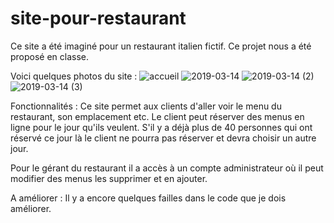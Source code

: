 # site-pour-restaurant

Ce site a été imaginé pour un restaurant italien fictif. Ce projet nous a été proposé en classe.

Voici quelques photos du site : 
![accueil](https://user-images.githubusercontent.com/43983858/54766761-29677a80-4bfc-11e9-83a4-5e7835defb78.png)
![2019-03-14](https://user-images.githubusercontent.com/43983858/54766624-e4dbdf00-4bfb-11e9-99a1-538cea2585cc.png)
![2019-03-14 (2)](https://user-images.githubusercontent.com/43983858/54766485-9fb7ad00-4bfb-11e9-954d-b60d99dba7a7.png)
![2019-03-14 (3)](https://user-images.githubusercontent.com/43983858/54766486-9fb7ad00-4bfb-11e9-8b3a-0e32e3dbbbec.png)

Fonctionnalités : 
Ce site permet aux clients d'aller voir le menu du restaurant, son emplacement etc. Le client peut réserver des menus en ligne pour le jour qu'ils veulent. S'il y a déjà plus de 40 personnes qui ont réservé ce jour là le client ne pourra pas réserver et devra choisir un autre jour. 

Pour le gérant du restaurant il a accès à un compte administrateur où il peut modifier des menus les supprimer et en ajouter. 


A améliorer : 
Il y a encore quelques failles dans le code que je dois améliorer.
